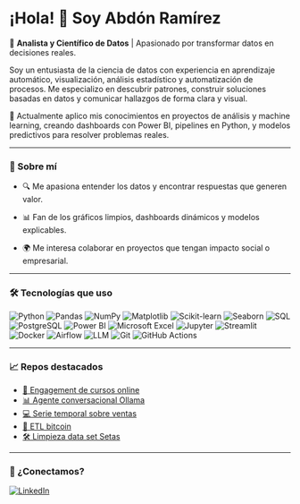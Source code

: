 # ¡Hola! 👋 Soy Abdón Ramírez

🎯 **Analista y Científico de Datos** | Apasionado por transformar datos en decisiones reales.

Soy un entusiasta de la ciencia de datos con experiencia en aprendizaje automático, visualización, análisis estadístico y automatización de procesos. Me especializo en descubrir patrones, construir soluciones basadas en datos y comunicar hallazgos de forma clara y visual.

🚀 Actualmente aplico mis conocimientos en proyectos de análisis y machine learning, creando dashboards con Power BI, pipelines en Python, y modelos predictivos para resolver problemas reales.

---

### 🧠 Sobre mí

- 🔍 Me apasiona entender los datos y encontrar respuestas que generen valor.
- 📊 Fan de los gráficos limpios, dashboards dinámicos y modelos explicables.

- 🌍 Me interesa colaborar en proyectos que tengan impacto social o empresarial.

---

### 🛠️ Tecnologías que uso

![Python](https://img.shields.io/badge/-Python-3776AB?style=flat&logo=python&logoColor=white)
![Pandas](https://img.shields.io/badge/-Pandas-150458?style=flat&logo=pandas&logoColor=white)
![NumPy](https://img.shields.io/badge/-NumPy-013243?style=flat&logo=numpy&logoColor=white)
![Matplotlib](https://img.shields.io/badge/-Matplotlib-11557C?style=flat)
![Scikit-learn](https://img.shields.io/badge/-Scikit--learn-F7931E?style=flat&logo=scikitlearn&logoColor=white)
![Seaborn](https://img.shields.io/badge/-Seaborn-46B4A8?style=flat)
![SQL](https://img.shields.io/badge/-SQL-4479A1?style=flat&logo=postgresql&logoColor=white)
![PostgreSQL](https://img.shields.io/badge/-PostgreSQL-4169E1?style=flat&logo=postgresql&logoColor=white)
![Power BI](https://img.shields.io/badge/-PowerBI-F2C811?style=flat&logo=powerbi&logoColor=black)
![Microsoft Excel](https://img.shields.io/badge/-Excel-217346?style=flat&logo=microsoftexcel&logoColor=white)
![Jupyter](https://img.shields.io/badge/-Jupyter-F37626?style=flat&logo=jupyter&logoColor=white)
![Streamlit](https://img.shields.io/badge/-Streamlit-FF4B4B?style=flat&logo=streamlit&logoColor=white)
![Docker](https://img.shields.io/badge/-Docker-2496ED?style=flat&logo=docker&logoColor=white)
![Airflow](https://img.shields.io/badge/-Airflow-017CEE?style=flat&logo=apacheairflow&logoColor=white)
![LLM](https://img.shields.io/badge/-LLM-8A2BE2?style=flat&logo=openai&logoColor=white)
![Git](https://img.shields.io/badge/-Git-F05032?style=flat&logo=git&logoColor=white)
![GitHub Actions](https://img.shields.io/badge/-GitHub%20Actions-2088FF?style=flat&logo=githubactions&logoColor=white)

---

### 📈 Repos destacados

- [🛫 Engagement de cursos online](https://github.com/abdonrb/Course-engagement)
- [📊 Agente conversacional Ollama](https://github.com/abdonrb/LLM_Desafio)
- [💻 Serie temporal sobre ventas](https://github.com/abdonrb/proyecto-ml)
- [🚀 ETL bitcoin](https://github.com/abdonrb/ETL_Bitcoin)
- [🛠️ Limpieza data set Setas ](https://github.com/abdonrb/Proyecto_setas)

---

### 🤝 ¿Conectamos?

[![LinkedIn](https://img.shields.io/badge/-LinkedIn-0A66C2?style=flat&logo=linkedin&logoColor=white)](https://www.linkedin.com/in/abd%C3%B3n-ram%C3%ADrez-0b806322b/)
